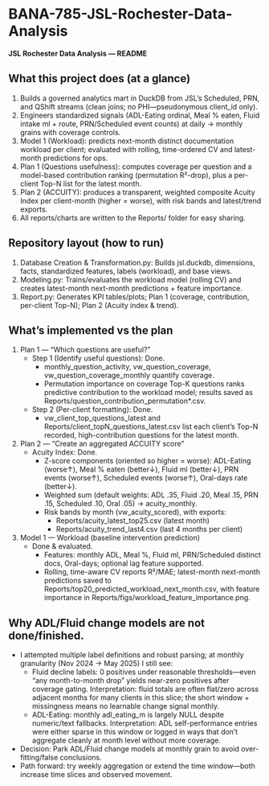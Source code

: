 # BANA-785-JSL-Rochester-Data-Analysis
**JSL Rochester Data Analysis — README**  
## What this project does (at a glance)
1. Builds a governed analytics mart in DuckDB from JSL’s Scheduled, PRN, and QShift streams (clean joins; no PHI—pseudonymous client_id only).
2. Engineers standardized signals (ADL-Eating ordinal, Meal % eaten, Fluid intake ml + route, PRN/Scheduled event counts) at daily → monthly grains with coverage controls.
3. Model 1 (Workload): predicts next-month distinct documentation workload per client; evaluated with rolling, time-ordered CV and latest-month predictions for ops.
4. Plan 1 (Questions usefulness): computes coverage per question and a model-based contribution ranking (permutation R²-drop), plus a per-client Top-N list for the latest month.
5. Plan 2 (ACCUITY): produces a transparent, weighted composite Acuity Index per client-month (higher = worse), with risk bands and latest/trend exports.
6. All reports/charts are written to the Reports/ folder for easy sharing.

## Repository layout (how to run)
1. Database Creation & Transformation.py: Builds jsl.duckdb, dimensions, facts, standardized features, labels (workload), and base views.
2. Modeling.py: Trains/evaluates the workload model (rolling CV) and creates latest-month next-month predictions + feature importance.
3. Report.py: Generates KPI tables/plots; Plan 1 (coverage, contribution, per-client Top-N); Plan 2 (Acuity index & trend).

## What’s implemented vs the plan  
1. Plan 1 — “Which questions are useful?”  
    - Step 1 (Identify useful questions): Done.
        - monthly_question_activity, vw_question_coverage, vw_question_coverage_monthly quantify coverage.
        - Permutation importance on coverage Top-K questions ranks predictive contribution to the workload model; results saved as Reports/question_contribution_permutation*.csv.
    - Step 2 (Per-client formatting): Done.
        - vw_client_top_questions_latest and Reports/client_topN_questions_latest.csv list each client’s Top-N recorded, high-contribution questions for the latest month.
2. Plan 2 — “Create an aggregated ACCUITY score”
    - Acuity Index: Done.
        - Z-score components (oriented so higher = worse): ADL-Eating (worse↑), Meal % eaten (better↓), Fluid ml (better↓), PRN events (worse↑), Scheduled events (worse↑), Oral-days rate (better↓).
        - Weighted sum (default weights: ADL .35, Fluid .20, Meal .15, PRN .15, Scheduled .10, Oral .05) → acuity_monthly.
        - Risk bands by month (vw_acuity_scored), with exports:
            - Reports/acuity_latest_top25.csv (latest month)
            - Reports/acuity_trend_last4.csv (last 4 months per client)
3. Model 1 — Workload (baseline intervention prediction)
    - Done & evaluated.
        - Features: monthly ADL, Meal %, Fluid ml, PRN/Scheduled distinct docs, Oral-days; optional lag feature supported.
        - Rolling, time-aware CV reports R²/MAE; latest-month next-month predictions saved to Reports/top20_predicted_workload_next_month.csv, with feature importance in Reports/figs/workload_feature_importance.png.

## Why ADL/Fluid change models are not done/finished. 
- I attempted multiple label definitions and robust parsing; at monthly granularity (Nov 2024 → May 2025) I still see:
    - Fluid decline labels: 0 positives under reasonable thresholds—even “any month-to-month drop” yields near-zero positives after coverage gating. Interpretation: fluid totals are often flat/zero across adjacent months for many clients in this slice; the short window + missingness means no learnable change signal monthly.
    - ADL-Eating: monthly adl_eating_m is largely NULL despite numeric/text fallbacks. Interpretation: ADL self-performance entries were either sparse in this window or logged in ways that don’t aggregate cleanly at month level without more coverage.
- Decision: Park ADL/Fluid change models at monthly grain to avoid over-fitting/false conclusions.
- Path forward: try weekly aggregation or extend the time window—both increase time slices and observed movement.

